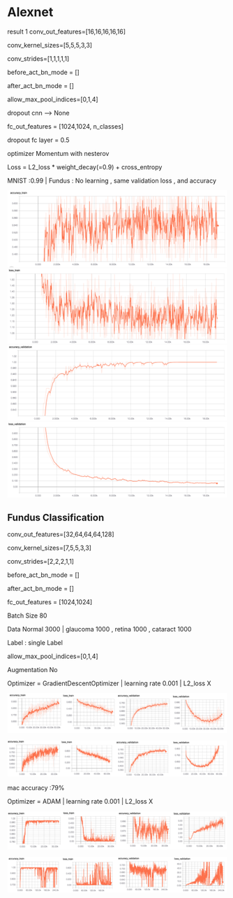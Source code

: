 # Alexnet
result 1 
conv_out_features=[16,16,16,16,16]

conv_kernel_sizes=[5,5,5,3,3]

conv_strides=[1,1,1,1,1]

before_act_bn_mode = []

after_act_bn_mode = []

allow_max_pool_indices=[0,1,4]

dropout cnn --> None 

fc_out_features = [1024,1024, n_classes]  

dropout fc layer = 0.5 

optimizer Momentum with nesterov

Loss = L2_loss * weight_decay(=0.9) + cross_entropy

MNIST :0.99 | Fundus : No learning , same validation loss , and accuracy 

![Alt_text](./readme_pic/acc_train.png)
![Alt_text](./readme_pic/loss_train.png)
![Alt_text](./readme_pic/acc_val.png)
![Alt_text](./readme_pic/loss_val.png)


## Fundus Classification 

conv_out_features=[32,64,64,64,128]

conv_kernel_sizes=[7,5,5,3,3]

conv_strides=[2,2,2,1,1]

before_act_bn_mode = []

after_act_bn_mode = []

fc_out_features = [1024,1024]

Batch Size 80 

Data Normal 3000 | glaucoma 1000 , retina 1000 , cataract 1000

Label : single Label 

allow_max_pool_indices=[0,1,4]

Augmentation No


Optimizer = GradientDescentOptimizer | learning rate 0.001 | L2_loss X


![Alt_text](readme_pic/fundus_0_result.png)

![Alt_text](readme_pic/fundus_2_result.png)

mac accuracy :79%

Optimizer = ADAM | learning rate 0.001 | L2_loss X

![Alt_text](readme_pic/fundus_1_result.png)

![Alt_text](readme_pic/fundus_3_result.png)

